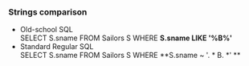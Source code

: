 ### Strings comparison
- Old-school SQL  
       SELECT S.sname FROM Sailors S WHERE **S.sname LIKE '%B%'**
- Standard Regular SQL  
       SELECT S.sname FROM Sailors S WHERE **S.sname ~ '. * B. *' **
       
